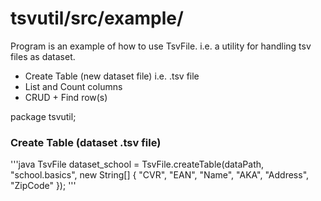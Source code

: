 # tsvutil/src/example/
Program is an example of how to use TsvFile.
i.e. a utility for handling tsv files as dataset.
* Create Table (new dataset file) i.e. .tsv file
* List and Count columns
* CRUD + Find row(s)


 package tsvutil;

<h3>Create Table (dataset .tsv file)</h3>
'''java
TsvFile dataset_school = TsvFile.createTable(dataPath, "school.basics", new String[] { "CVR", "EAN", "Name", "AKA", "Address", "ZipCode" });
'''
